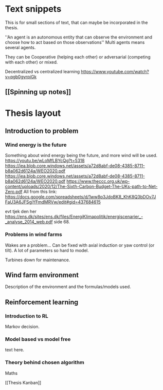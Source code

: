# Text snippets

This is for small sections of text, that can maybe be incorporated in the thesis.


''An agent is an autonomous entity that can observe the environment and choose how to act based on those observations''
Multi agents means several agents.

They can be Cooperative (helping each other) or adversarial (competing with each other) or mixed.

Decentralized vs centralized learning 
https://www.youtube.com/watch?v=qgb0gyrpiGk

## [[Spinning up notes]]


# Thesis layout

## Introduction to problem
### Wind energy is the future
Something about wind energy being the future, and more wind will be used. https://youtu.be/wLoMfLBYcQg?t=5318
https://iea.blob.core.windows.net/assets/a72d8abf-de08-4385-8711-b8a062d6124a/WEO2020.pdf
https://iea.blob.core.windows.net/assets/a72d8abf-de08-4385-8711-b8a062d6124a/WEO2020.pdf
https://www.theccc.org.uk/wp-content/uploads/2020/12/The-Sixth-Carbon-Budget-The-UKs-path-to-Net-Zero.pdf
All from this link: https://docs.google.com/spreadsheets/d/1ww8p3JdoBK8_KhK8Q3bDOv7JFaU3A6JFSgjYFmdMRVw/edit#gid=437684615

evt tjek den her https://ens.dk/sites/ens.dk/files/EnergiKlimapolitik/energiscenarier_-_analyse_2014_web.pdf side 68.


### Problems in wind farms
Wakes are a problem... Can be fixed with axial induction or yaw control (or tilt).
A lot of parameters so hard to model.

Turbines down for maintenance. 

## Wind farm environment
Description of the environment and the formulas/models used.


## Reinforcement learning

### Introduction to RL
Markov decision.

### Model based vs model free
text here.

### Theory behind chosen algorithm
Maths






[[Thesis Kanban]]


